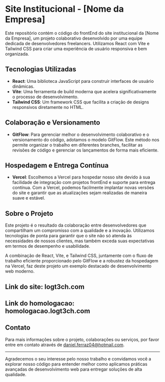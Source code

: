 # Site Institucional - [Nome da Empresa]

Este repositório contém o código do frontEnd do site institucional da [Nome da Empresa], um projeto colaborativo desenvolvido por uma equipe dedicada de desenvolvedores freelancers. Utilizamos React com Vite e Tailwind CSS para criar uma experiência de usuário responsiva e bem organizada.

## Tecnologias Utilizadas

- **React**: Uma biblioteca JavaScript para construir interfaces de usuário dinâmicas.
- **Vite**: Uma ferramenta de build moderna que acelera significativamente o processo de desenvolvimento.
- **Tailwind CSS**: Um framework CSS que facilita a criação de designs responsivos diretamente no HTML.

## Colaboração e Versionamento

- **GitFlow**: Para gerenciar melhor o desenvolvimento colaborativo e o versionamento do código, adotamos o modelo GitFlow. Este método nos permite organizar o trabalho em diferentes branches, facilitar as revisões de código e gerenciar os lançamentos de forma mais eficiente.

## Hospedagem e Entrega Contínua

- **Vercel**: Escolhemos a Vercel para hospedar nosso site devido à sua facilidade de integração com projetos frontEnd e suporte para entrega contínua. Com a Vercel, podemos facilmente implantar novas versões do site e garantir que as atualizações sejam realizadas de maneira suave e estável.

## Sobre o Projeto

Este projeto é o resultado da colaboração entre desenvolvedores que compartilham um compromisso com a qualidade e a inovação. Utilizamos tecnologias de ponta para garantir que o site não só atenda às necessidades de nossos clientes, mas também exceda suas expectativas em termos de desempenho e usabilidade.

A combinação de React, Vite, e Tailwind CSS, juntamente com o fluxo de trabalho eficiente proporcionado pelo GitFlow e a robustez da hospedagem na Vercel, faz deste projeto um exemplo destacado de desenvolvimento web moderno.

## Link do site: logt3ch.com
## Link do homologacao: homologacao.logt3ch.com

## Contato

Para mais informações sobre o projeto, colaborações ou serviços, por favor entre em contato através de daniel.ferraz04@hotmail.com.

---

Agradecemos o seu interesse pelo nosso trabalho e convidamos você a explorar nosso código para entender melhor como aplicamos práticas avançadas de desenvolvimento web para entregar soluções de alta qualidade.
